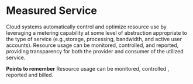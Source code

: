 # Measured Service
Cloud systems automatically control and optimize resource use by leveraging a metering capability at some level of abstraction appropriate to the type of service (e.g.,storage, processing, bandwidth, and active user accounts). Resource usage can be monitored, controlled, and reported, providing transparency for both the provider and consumer of the utilized service.

**Points to remember**
Resource usage can be monitored, controlled , reported and billed.